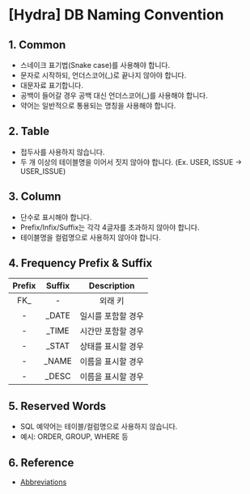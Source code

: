 # [Hydra] DB Naming Convention

## 1. Common
- 스네이크 표기법(Snake case)를 사용해야 합니다.
- 문자로 시작하되, 언더스코어(_)로 끝나지 않아야 합니다.
- 대문자료 표기합니다.
- 공백이 들어갈 경우 공백 대신 언더스코어(_)를 사용해야 합니다.
- 약어는 일반적으로 통용되는 명칭을 사용해야 합니다.

## 2. Table
- 접두사를 사용하지 않습니다.
- 두 개 이상의 테이블명을 이어서 짓지 않아야 합니다. (Ex. USER, ISSUE -> USER_ISSUE)

## 3. Column
- 단수로 표시해야 합니다.
- Prefix/Infix/Suffix는 각각 4글자를 초과하지 않아야 합니다.
- 테이블명을 컬럼명으로 사용하지 않아야 합니다.

## 4. Frequency Prefix & Suffix
| Prefix | Suffix | Description |
|:------:|:------:|:-----------:|
| FK_ | - | 외래 키 |
| - | _DATE | 일시를 포함할 경우 |
| - | _TIME | 시간만 포함할 경우 |
| - | _STAT | 상태를 표시할 경우 |
| - | _NAME | 이름을 표시할 경우 |
| - | _DESC | 이름을 표시할 경우 |

## 5. Reserved Words
- SQL 예약어는 테이블/컬럼명으로 사용하지 않습니다.
- 예시: ORDER, GROUP, WHERE 등

## 6. Reference
- [Abbreviations](https://www.abbreviations.com/abbreviation/Status)